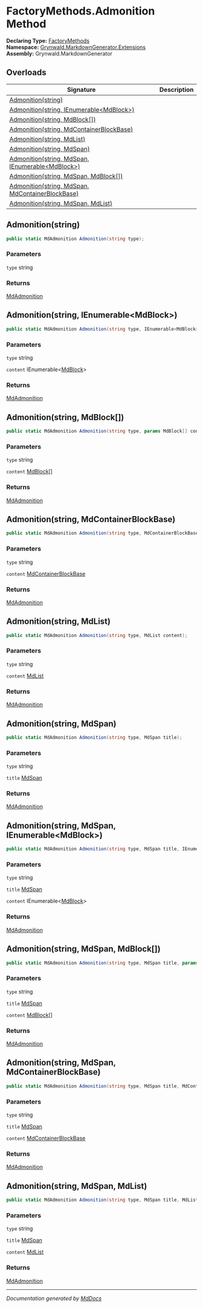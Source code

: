 ﻿<!--  
  <auto-generated>   
    The contents of this file were generated by a tool.  
    Changes to this file may be list if the file is regenerated  
  </auto-generated>   
-->

# FactoryMethods.Admonition Method

**Declaring Type:** [FactoryMethods](../index.md)  
**Namespace:** [Grynwald.MarkdownGenerator.Extensions](../../index.md)  
**Assembly:** Grynwald.MarkdownGenerator

## Overloads

| Signature                                                                                         | Description |
| ------------------------------------------------------------------------------------------------- | ----------- |
| [Admonition(string)](#admonitionstring)                                                           |             |
| [Admonition(string, IEnumerable\<MdBlock\>)](#admonitionstring-ienumerablemdblock)                |             |
| [Admonition(string, MdBlock\[\])](#admonitionstring-mdblock)                                      |             |
| [Admonition(string, MdContainerBlockBase)](#admonitionstring-mdcontainerblockbase)                |             |
| [Admonition(string, MdList)](#admonitionstring-mdlist)                                            |             |
| [Admonition(string, MdSpan)](#admonitionstring-mdspan)                                            |             |
| [Admonition(string, MdSpan, IEnumerable\<MdBlock\>)](#admonitionstring-mdspan-ienumerablemdblock) |             |
| [Admonition(string, MdSpan, MdBlock\[\])](#admonitionstring-mdspan-mdblock)                       |             |
| [Admonition(string, MdSpan, MdContainerBlockBase)](#admonitionstring-mdspan-mdcontainerblockbase) |             |
| [Admonition(string, MdSpan, MdList)](#admonitionstring-mdspan-mdlist)                             |             |

## Admonition(string)

```csharp
public static MdAdmonition Admonition(string type);
```

### Parameters

`type`  string

### Returns

[MdAdmonition](../../MdAdmonition/index.md)

## Admonition(string, IEnumerable\<MdBlock\>)

```csharp
public static MdAdmonition Admonition(string type, IEnumerable<MdBlock> content);
```

### Parameters

`type`  string

`content`  IEnumerable\<[MdBlock](../../../MdBlock/index.md)\>

### Returns

[MdAdmonition](../../MdAdmonition/index.md)

## Admonition(string, MdBlock\[\])

```csharp
public static MdAdmonition Admonition(string type, params MdBlock[] content);
```

### Parameters

`type`  string

`content`  [MdBlock](../../../MdBlock/index.md)\[\]

### Returns

[MdAdmonition](../../MdAdmonition/index.md)

## Admonition(string, MdContainerBlockBase)

```csharp
public static MdAdmonition Admonition(string type, MdContainerBlockBase content);
```

### Parameters

`type`  string

`content`  [MdContainerBlockBase](../../../MdContainerBlockBase/index.md)

### Returns

[MdAdmonition](../../MdAdmonition/index.md)

## Admonition(string, MdList)

```csharp
public static MdAdmonition Admonition(string type, MdList content);
```

### Parameters

`type`  string

`content`  [MdList](../../../MdList/index.md)

### Returns

[MdAdmonition](../../MdAdmonition/index.md)

## Admonition(string, MdSpan)

```csharp
public static MdAdmonition Admonition(string type, MdSpan title);
```

### Parameters

`type`  string

`title`  [MdSpan](../../../MdSpan/index.md)

### Returns

[MdAdmonition](../../MdAdmonition/index.md)

## Admonition(string, MdSpan, IEnumerable\<MdBlock\>)

```csharp
public static MdAdmonition Admonition(string type, MdSpan title, IEnumerable<MdBlock> content);
```

### Parameters

`type`  string

`title`  [MdSpan](../../../MdSpan/index.md)

`content`  IEnumerable\<[MdBlock](../../../MdBlock/index.md)\>

### Returns

[MdAdmonition](../../MdAdmonition/index.md)

## Admonition(string, MdSpan, MdBlock\[\])

```csharp
public static MdAdmonition Admonition(string type, MdSpan title, params MdBlock[] content);
```

### Parameters

`type`  string

`title`  [MdSpan](../../../MdSpan/index.md)

`content`  [MdBlock](../../../MdBlock/index.md)\[\]

### Returns

[MdAdmonition](../../MdAdmonition/index.md)

## Admonition(string, MdSpan, MdContainerBlockBase)

```csharp
public static MdAdmonition Admonition(string type, MdSpan title, MdContainerBlockBase content);
```

### Parameters

`type`  string

`title`  [MdSpan](../../../MdSpan/index.md)

`content`  [MdContainerBlockBase](../../../MdContainerBlockBase/index.md)

### Returns

[MdAdmonition](../../MdAdmonition/index.md)

## Admonition(string, MdSpan, MdList)

```csharp
public static MdAdmonition Admonition(string type, MdSpan title, MdList content);
```

### Parameters

`type`  string

`title`  [MdSpan](../../../MdSpan/index.md)

`content`  [MdList](../../../MdList/index.md)

### Returns

[MdAdmonition](../../MdAdmonition/index.md)

___

*Documentation generated by [MdDocs](https://github.com/ap0llo/mddocs)*
